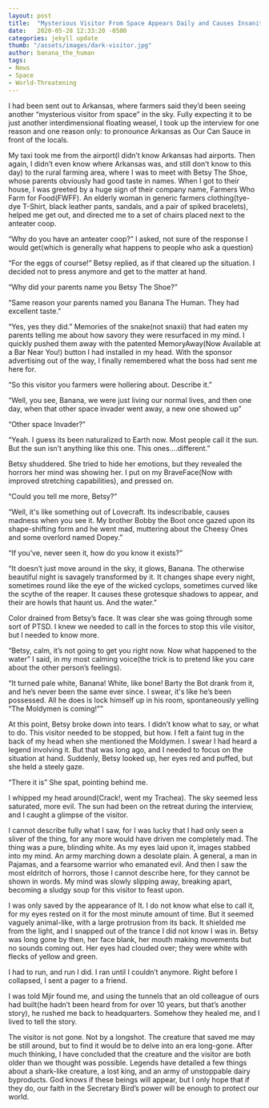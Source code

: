 ```yaml
---
layout: post
title:  "Mysterious Visitor From Space Appears Daily and Causes Insanity, Farmers are Freaking Out"
date:   2020-05-28 12:33:20 -0500
categories: jekyll update
thumb: "/assets/images/dark-visitor.jpg"
author: banana_the_human
tags:
- News
- Space
- World-Threatening
---
```

I had been sent out to Arkansas, where farmers said they’d been seeing another “mysterious visitor from space” in the sky. Fully expecting it to be just another interdimensional floating weasel, I took up the interview for one reason and one reason only: to pronounce Arkansas as Our Can Sauce in front of the locals.

My taxi took me from the airport(I didn’t know Arkansas had airports. Then again, I didn’t even know where Arkansas was, and still don’t know to this day) to the rural farming area, where I was to meet with Betsy The Shoe, whose parents obviously had good taste in names. When I got to their house, I was greeted by a huge sign of their company name, Farmers Who Farm for Food(FWFF). An elderly woman in generic farmers clothing(tye-dye T-Shirt, black leather pants, sandals, and a pair of spiked bracelets), helped me get out, and directed me to a set of chairs placed next to the anteater coop.

“Why do you have an anteater coop?” I asked, not sure of the response I would get(which is generally what happens to people who ask a question)

“For the eggs of course!” Betsy replied, as if that cleared up the situation. I decided not to press anymore and get to the matter at hand.

“Why did your parents name you Betsy The Shoe?”

“Same reason your parents named you Banana The Human. They had excellent taste.”

“Yes, yes they did.” Memories of the snake(not snaxii) that had eaten my parents telling me about how savory they were resurfaced in my mind. I quickly pushed them away with the patented MemoryAway(Now Available at a Bar Near You!) button I had installed in my head. With the sponsor advertising out of the way, I finally remembered what the boss had sent me here for.

“So this visitor you farmers were hollering about. Describe it.”

“Well, you see, Banana, we were just living our normal lives, and then one day, when that other space invader went away, a new one showed up”

“Other space Invader?”

“Yeah. I guess its been naturalized to Earth now. Most people call it the sun. But the sun isn’t anything like this one. This ones….different.”

Betsy shuddered. She tried to hide her emotions, but they revealed the horrors her mind was showing her. I put on my BraveFace(Now with improved stretching capabilities), and pressed on.

“Could you tell me more, Betsy?”

“Well, it's like something out of Lovecraft. Its indescribable, causes madness when you see it. My brother Bobby the Boot once gazed upon its shape-shifting form and he went mad, muttering about the Cheesy Ones and some overlord named Dopey.”

“If you’ve, never seen it, how do you know it exists?”

“It doesn’t just move around in the sky, it glows, Banana. The otherwise beautiful night is savagely transformed by it. It changes shape every night, sometimes round like the eye of the wicked cyclops, sometimes curved like the scythe of the reaper. It causes these grotesque shadows to appear, and their are howls that haunt us. And the water.”

Color drained from Betsy’s face. It was clear she was going through some sort of PTSD. I knew we needed to call in the forces to stop this vile visitor, but I needed to know more.

“Betsy, calm, it’s not going to get you right now. Now what happened to the water” I said, in my most calming voice(the trick is to pretend like you care about the other person’s feelings).

“It turned pale white, Banana! White, like bone! Barty the Bot drank from it, and he’s never been the same ever since. I swear, it's like he’s been possessed. All he does is lock himself up in his room, spontaneously yelling “The Moldymen is coming!””

At this point, Betsy broke down into tears. I didn’t know what to say, or what to do. This visitor needed to be stopped, but how. I felt a faint tug in the back of my head when she mentioned the Moldymen. I swear I had heard a legend involving it. But that was long ago, and I needed to focus on the situation at hand. Suddenly, Betsy looked up, her eyes red and puffed, but she held a steely gaze.

“There it is” She spat, pointing behind me.

I whipped my head around(Crack!, went my Trachea). The sky seemed less saturated, more evil. The sun had been on the retreat during the interview, and I caught a glimpse of the visitor.

I cannot describe fully what I saw, for I was lucky that I had only seen a sliver of the thing, for any more would have driven me completely mad. The thing was a pure, blinding white. As my eyes laid upon it, images stabbed into my mind. An army marching down a desolate plain. A general, a man in Pajamas, and a fearsome warrior who emanated evil. And then I saw the most eldritch of horrors, those I cannot describe here, for they cannot be shown in words. My mind was slowly slipping away, breaking apart, becoming a sludgy soup for this visitor to feast upon.

I was only saved by the appearance of It. I do not know what else to call it, for my eyes rested on it for the most minute amount of time. But it seemed vaguely animal-like, with a large protrusion from its back. It shielded me from the light, and I snapped out of the trance I did not know I was in. Betsy was long gone by then, her face blank, her mouth making movements but no sounds coming out. Her eyes had clouded over; they were white with flecks of yellow and green.

I had to run, and run I did. I ran until I couldn’t anymore. Right before I collapsed, I sent a pager to a friend.

I was told Mjir found me, and using the tunnels that an old colleague of ours had built(he hadn’t been heard from for over 10 years, but that’s another story), he rushed me back to headquarters. Somehow they healed me, and I lived to tell the story.

The visitor is not gone. Not by a longshot. The creature that saved me may be still around, but to find it would be to delve into an era long-gone. After much thinking, I have concluded that the creature and the visitor are both older than we thought was possible. Legends have detailed a few things about a shark-like creature, a lost king, and an army of unstoppable dairy byproducts. God knows if these beings will appear, but I only hope that if they do, our faith in the Secretary Bird’s power will be enough to protect our world.
